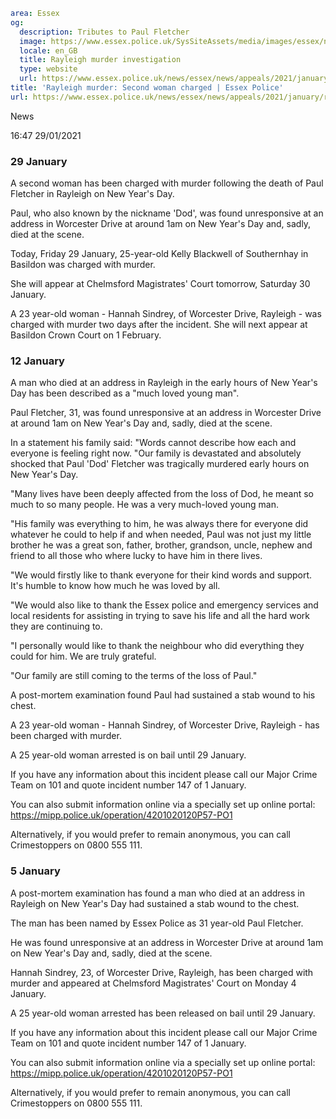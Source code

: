 ```yaml
area: Essex
og:
  description: Tributes to Paul Fletcher
  image: https://www.essex.police.uk/SysSiteAssets/media/images/essex/news/appeals/2021/01-january/paul-fletcher-600.jpg?crop=(0,6,600,322)&amp;w=600&amp;h=300&amp;scale=both
  locale: en_GB
  title: Rayleigh murder investigation
  type: website
  url: https://www.essex.police.uk/news/essex/news/appeals/2021/january/rayleigh-murder-victim-named-as-paul-fletcher/
title: 'Rayleigh murder: Second woman charged | Essex Police'
url: https://www.essex.police.uk/news/essex/news/appeals/2021/january/rayleigh-murder-victim-named-as-paul-fletcher/
```

News

16:47 29/01/2021

### 29 January

A second woman has been charged with murder following the death of Paul Fletcher in Rayleigh on New Year's Day.

Paul, who also known by the nickname 'Dod', was found unresponsive at an address in Worcester Drive at around 1am on New Year's Day and, sadly, died at the scene.

Today, Friday 29 January, 25-year-old Kelly Blackwell of Southernhay in Basildon was charged with murder.

She will appear at Chelmsford Magistrates' Court tomorrow, Saturday 30 January.

A 23 year-old woman - Hannah Sindrey, of Worcester Drive, Rayleigh - was charged with murder two days after the incident. She will next appear at Basildon Crown Court on 1 February.

### 12 January

A man who died at an address in Rayleigh in the early hours of New Year's Day has been described as a "much loved young man".

Paul Fletcher, 31, was found unresponsive at an address in Worcester Drive at around 1am on New Year's Day and, sadly, died at the scene.

In a statement his family said: "Words cannot describe how each and everyone is feeling right now. "Our family is devastated and absolutely shocked that Paul 'Dod' Fletcher was tragically murdered early hours on New Year's Day.

"Many lives have been deeply affected from the loss of Dod, he meant so much to so many people. He was a very much-loved young man.

"His family was everything to him, he was always there for everyone did whatever he could to help if and when needed, Paul was not just my little brother he was a great son, father, brother, grandson, uncle, nephew and friend to all those who where lucky to have him in there lives.

"We would firstly like to thank everyone for their kind words and support. It's humble to know how much he was loved by all.

"We would also like to thank the Essex police and emergency services and local residents for assisting in trying to save his life and all the hard work they are continuing to.

"I personally would like to thank the neighbour who did everything they could for him. We are truly grateful.

"Our family are still coming to the terms of the loss of Paul."

A post-mortem examination found Paul had sustained a stab wound to his chest.

A 23 year-old woman - Hannah Sindrey, of Worcester Drive, Rayleigh - has been charged with murder.

A 25 year-old woman arrested is on bail until 29 January.

If you have any information about this incident please call our Major Crime Team on 101 and quote incident number 147 of 1 January.

You can also submit information online via a specially set up online portal: https://mipp.police.uk/operation/4201020120P57-PO1

Alternatively, if you would prefer to remain anonymous, you can call Crimestoppers on 0800 555 111.

### 5 January

A post-mortem examination has found a man who died at an address in Rayleigh on New Year's Day had sustained a stab wound to the chest.

The man has been named by Essex Police as 31 year-old Paul Fletcher.

He was found unresponsive at an address in Worcester Drive at around 1am on New Year's Day and, sadly, died at the scene.

Hannah Sindrey, 23, of Worcester Drive, Rayleigh, has been charged with murder and appeared at Chelmsford Magistrates' Court on Monday 4 January.

A 25 year-old woman arrested has been released on bail until 29 January.

If you have any information about this incident please call our Major Crime Team on 101 and quote incident number 147 of 1 January.

You can also submit information online via a specially set up online portal: https://mipp.police.uk/operation/4201020120P57-PO1

Alternatively, if you would prefer to remain anonymous, you can call Crimestoppers on 0800 555 111.
